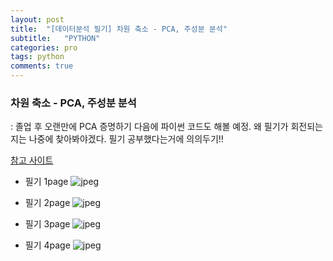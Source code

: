 ```yaml
---
layout: post
title:  "[데이터분석 필기] 차원 축소 - PCA, 주성분 분석"
subtitle:   "PYTHON"
categories: pro
tags: python
comments: true
---
```


### 차원 축소 - PCA, 주성분 분석
: 졸업 후 오랜만에 PCA 증명하기 다음에 파이썬 코드도 해볼 예정. 왜 필기가 회전되는지는 나중에 찾아봐야겠다. 필기 공부했다는거에 의의두기!!

[참고 사이트](https://excelsior-cjh.tistory.com/167)

- 필기 1page
![jpeg](/assets/img/post_img/PCA/PCA_1.jpeg)

- 필기 2page
![jpeg](/assets/img/post_img/PCA/PCA_2.jpeg)

- 필기 3page
![jpeg](/assets/img/post_img/PCA/PCA_3.jpeg)

- 필기 4page
![jpeg](/assets/img/post_img/PCA/PCA_4.jpeg)

